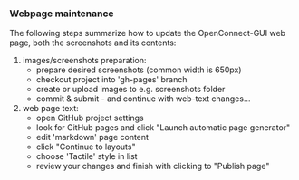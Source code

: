 ### Webpage maintenance
The following steps summarize how to update the OpenConnect-GUI web page,
both the screenshots and its contents:

1. images/screenshots preparation:
    - prepare desired screenshots (common width is 650px)
    - checkout project into 'gh-pages' branch
    - create or upload images to e.g. screenshots folder
    - commit & submit - and continue with web-text changes...
2. web page text:
    - open GitHub project settings
    - look for GitHub pages and click "Launch automatic page generator"
    - edit 'markdown' page content
    - click "Continue to layouts"
    - choose 'Tactile' style in list
    - review your changes and finish with clicking to "Publish page"
